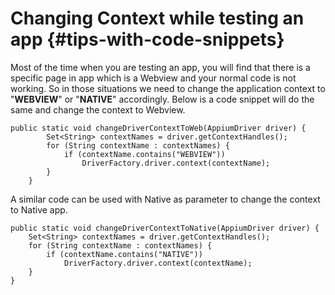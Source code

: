 # Changing Context while testing an app {#tips-with-code-snippets}

Most of the time when you are testing an app, you will find that there is a specific page in app which is a Webview and your normal code is not working. So in those situations we need to change the application context to "**WEBVIEW**" or "**NATIVE**" accordingly. Below is a code snippet will do the same and change the context to Webview.

```
public static void changeDriverContextToWeb(AppiumDriver driver) {
        Set<String> contextNames = driver.getContextHandles();
        for (String contextName : contextNames) {
            if (contextName.contains("WEBVIEW"))
                DriverFactory.driver.context(contextName);
        }
    }
```

A similar code can be used with Native as parameter to change the context to Native app.

```
public static void changeDriverContextToNative(AppiumDriver driver) {
    Set<String> contextNames = driver.getContextHandles();
    for (String contextName : contextNames) {
        if (contextName.contains("NATIVE"))
            DriverFactory.driver.context(contextName);
    }
}
```



